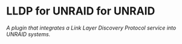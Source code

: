 LLDP for UNRAID for UNRAID
================
_A plugin that integrates a Link Layer Discovery Protocol service into UNRAID systems._
